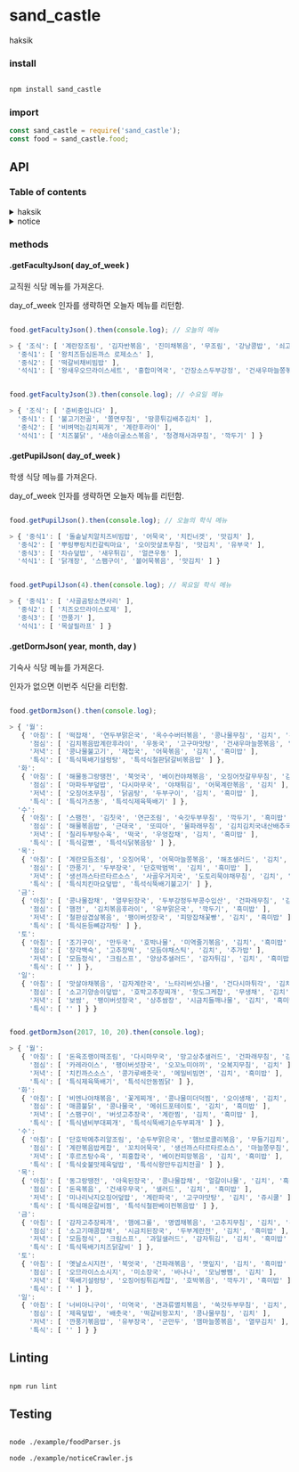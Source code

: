 # sand_castle

haksik

### install

```bash

npm install sand_castle

```
### import

```js
const sand_castle = require('sand_castle');
const food = sand_castle.food;

```
## API

### Table of contents


<details>
  <summary>haksik</summary>
  
  - [.getFacultyJson( day_of_week )](#getfacultyjson-day_of_week-)
  
  - [.getPupilJson( day_of_week )](#getpupiljson-day_of_week-)
  
  - [.getDormJson( year, month, day )](#getdormjson-year-month-day-)
  
</details>

<details>
  <summary>notice</summary>
  
  - [.this_is_example_method( not_implemented )](#)

</details>

### methods

#### .getFacultyJson( day_of_week )

교직원 식당 메뉴를 가져온다.

day_of_week 인자를 생략하면 오늘자 메뉴를 리턴함.

```js

food.getFacultyJson().then(console.log); // 오늘의 메뉴

> { '조식': [ '계란장조림', '김자반볶음', '진미채볶음', '무조림', '강낭콩밥', '쇠고기미역국', '배추김치' ],
  '중식1': [ '왕치즈등심돈까스 로제소스' ],
  '중식2': [ '떡갈비채비빔밥' ],
  '석식1': [ '왕새우오므라이스세트', '홍합미역국', '간장소스두부강정', '건새우마늘쫑볶음', '샐러드파스타', '배추김치' ] }

```

```js

food.getFacultyJson(3).then(console.log); // 수요일 메뉴

> { '조식': [ '준비중입니다' ],
  '중식1': [ '불고기전골', '쫄면무침', '땅콩튀김배추김치' ],
  '중식2': [ '비벼먹는김치찌개', '계란후라이' ],
  '석식1': [ '치즈불닭', '새송이굴소스볶음', '청경채사과무침', '깍두기' ] }

```

#### .getPupilJson( day_of_week )

학생 식당 메뉴를 가져온다.

day_of_week 인자를 생략하면 오늘자 메뉴를 리턴함.

```js

food.getPupilJson().then(console.log); // 오늘의 학식 메뉴

> { '중식1': [ '돌솥날치알치즈비빔밥', '어묵국', '치킨너겟', '맛김치' ],
  '중식2': [ '뿌링뿌링치킨갈릭마요', '오이맛살초무침', '맛김치', '유부국' ],
  '중식3': [ '차슈덮밥', '새우튀김', '얼큰우동' ],
  '석식1': [ '닭개장', '스팸구이', '볼어묵볶음', '맛김치' ] }

```

```js

food.getPupilJson(4).then(console.log); // 목요일 학식 메뉴

> { '중식1': [ '사골곰탕소면사리' ],
  '중식2': [ '치즈오므라이스로제' ],
  '중식3': [ '깐풍기' ],
  '석식1': [ '목살필라프' ] }

```

#### .getDormJson( year, month, day )

기숙사 식당 메뉴를 가져온다.

인자가 없으면 이번주 식단을 리턴함.

```js

food.getDormJson().then(console.log);

> { '월':
   { '아침': [ '떡잡채', '연두부맑은국', '옥수수버터볶음', '콩나물무침', '김치', '흑미밥' ],
     '점심': [ '김치볶음밥계란후라이', '우동국', '고구마맛탕', '건새우마늘쫑볶음', '깍두기' ],
     '저녁': [ '콩나물불고기', '재첩국', '어묵볶음', '김치', '흑미밥' ],
     '특식': [ '특식뚝배기설렁탕', '특석식철판닭갈비볶음밥' ] },
  '화':
   { '아침': [ '해물동그랑땡전', '북엇국', '베이컨야채볶음', '오징어젓갈무무침', '김치', '흑미밥' ],
     '점심': [ '마파두부덮밥', '다시마무국', '야채튀김', '어묵계란볶음', '김치' ],
     '저녁': [ '오징어초무침', '닭곰탕', '두부구이', '김치', '흑미밥' ],
     '특식': [ '특식가츠동', '특석식제육뚝배기' ] },
  '수':
   { '아침': [ '스팸전', '김칫국', '연근조림', '숙갓두부무침', '깍두기', '흑미밥' ],
     '점심': [ '해물볶음밥', '근대국', '또띠아', '물파래무침', '김치김치국내산배추국내산 고춧가루중국산국내산' ],
     '저녁': [ '칠리두부탕수육', '떡국', '우엉잡채', '김치', '흑미밥' ],
     '특식': [ '특식갈뼜', '특석식닭볶음탕' ] },
  '목':
   { '아침': [ '계란모듬조림', '오징어묵', '어묵마늘쫑볶음', '해초샐러드', '김치', '흑미밥' ],
     '점심': [ '깐풍기', '두부장국', '단호박범벅', '김치', '흑미밥' ],
     '저녁': [ '생선까스타르타르소스', '사골우거지국', '도토리묵야채무침', '김치', '흑미밥' ],
     '특식': [ '특식치킨마요덮밥', '특석식뚝배기불고기' ] },
  '금':
   { '아침': [ '콩나물잡채', '열무된장국', '두부강정두부콩수입산', '건파래무침', '김치', '흑미밥' ],
     '점심': [ '햄전', '김치볶음후라이', '유부맑은국', '깍두기', '흑미밥' ],
     '저녁': [ '철판삼겹살볶음', '팽이버섯장국', '피망잡채꽃빵', '김치', '흑미밥' ],
     '특식': [ '특식돈등뼈감자탕' ] },
  '토':
   { '아침': [ '조기구이', '만두국', '호박나물', '미역줄기볶음', '김치', '흑미밥' ],
     '점심': [ '장각백숙', '고추장떡', '모듬야채스틱', '김치', '추가밥' ],
     '저녁': [ '모듬정식', '크림스프', '양상추샐러드', '감자튀김', '김치', '흑미밥' ],
     '특식': [ '' ] },
  '일':
   { '아침': [ '맛살야채볶음', '감자계란국', '느타리버섯나물', '건다시마튀각', '김치', '흑미밥' ],
     '점심': [ '소고기양송이덮밥', '호박고추장찌개', '핫도그케찹', '무생채', '김치' ],
     '저녁': [ '보쌈', '팽이버섯장국', '상추쌈장', '시금치들깨나물', '김치', '흑미밥' ],
     '특식': [ '' ] } }

```

```js

food.getDormJson(2017, 10, 20).then(console.log);

> { '월':
   { '아침': [ '돈육조랭이떡조림', '다시마무국', '망고상추샐러드', '건파래무침', '김치', '흑미밥' ],
     '점심': [ '카레라이스', '팽이버섯장국', '오꼬노미야끼', '오복지무침', '김치' ],
     '저녁': [ '치킨까스소스', '콩가루배춧국', '메밀비빔면', '김치', '흑미밥' ],
     '특식': [ '특식제육뚝배기', '특석식안동찜닭' ] },
  '화':
   { '아침': [ '비엔나야채볶음', '꽃게찌개', '콩나물미더덕찜', '오이생채', '김치', '흑미밥' ],
     '점심': [ '매콤불닭', '콩나물국', '메쉬드포테이토', '김치', '흑미밥' ],
     '저녁': [ '스팸구이', '버섯고추장국', '계란찜', '김치', '흑미밥' ],
     '특식': [ '특식냄비부대찌개', '특석식뚝배기순두부찌개' ] },
  '수':
   { '아침': [ '단호박메추리알조림', '순두부맑은국', '햄브로콜리볶음', '무들기김치', '흑미밥름나물' ],
     '점심': [ '계란볶음밥케찹', '꼬치어묵국', '생선까스타르타르소스', '마늘쫑무침', '김치' ],
     '저녁': [ '후르츠탕수육', '피홍합국', '베이컨피망볶음', '김치', '흑미밥' ],
     '특식': [ '특식숯불맛제육덮밥', '특석식왕만두김치전골' ] },
  '목':
   { '아침': [ '동그랑땡전', '아욱된장국', '콩나물잡채', '얼갈이나물', '김치', '흑미밥' ],
     '점심': [ '돈육볶음', '건새우무국', '샐러드', '김치', '흑미밥' ],
     '저녁': [ '미나리낙지오징어덮밥', '계란파국', '고구마맛탕', '김치', '쥬시쿨' ],
     '특식': [ '특식매운갈비찜', '특석식철판베이컨볶음밥' ] },
  '금':
   { '아침': [ '감자고추장찌개', '햄에그롤', '명엽채볶음', '고추지무침', '김치', '흑미밥' ],
     '점심': [ '소고기매콤잡채', '시금치된장국', '두부계란전', '김치', '흑미밥' ],
     '저녁': [ '모듬정식', '크림스프', '과일샐러드', '감자튀김', '김치', '흑미밥' ],
     '특식': [ '특식뚝배기치즈닭갈비' ] },
  '토':
   { '아침': [ '옛날소시지전', '북엇국', '건파래볶음', '깻잎지', '김치', '흑미밥' ],
     '점심': [ '오므라이스소시지', '미소장국', '바나나', '모닝빵쨈', '김치' ],
     '저녁': [ '뚝배기설렁탕', '오징어링튀김케찹', '호박볶음', '깍두기', '흑미밥' ],
     '특식': [ '' ] },
  '일':
   { '아침': [ '너비아니구이', '미역국', '견과류멸치볶음', '쑥갓두부무침', '김치', '흑미밥' ],
     '점심': [ '제육덮밥', '배춧국', '떡갈비왕꼬치', '콩나물무침', '김치' ],
     '저녁': [ '깐풍기볶음밥', '유부장국', '군만두', '햄마늘쫑볶음', '열무김치' ],
     '특식': [ '' ] } }

```


## Linting

```bash

npm run lint

```

## Testing

```bash

node ./example/foodParser.js

node ./example/noticeCrawler.js

```
